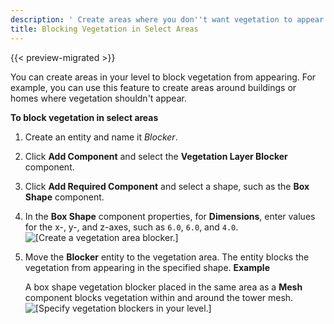 ```yaml
---
description: ' Create areas where you don''t want vegetation to appear in Open 3D Engine. '
title: Blocking Vegetation in Select Areas
---
```


{{< preview-migrated >}}

You can create areas in your level to block vegetation from appearing. For example, you can use this feature to create areas around buildings or homes where vegetation shouldn't appear.

**To block vegetation in select areas**

1. Create an entity and name it *Blocker*.

1. Click **Add Component** and select the **Vegetation Layer Blocker** component.

1. Click **Add Required Component** and select a shape, such as the **Box Shape** component.

1. In the **Box Shape** component properties, for **Dimensions**, enter values for the x\-, y\-, and z\-axes, such as `6.0`, `6.0`, and `4.0`.
![\[Create a vegetation area blocker.\]](/images/user-guide/vegetation/dynamic/block-vegetation-select-areas-1.png)

1. Move the **Blocker** entity to the vegetation area. The entity blocks the vegetation from appearing in the specified shape.
**Example**

   A box shape vegetation blocker placed in the same area as a **Mesh** component blocks vegetation within and around the tower mesh.
![\[Specify vegetation blockers in your level.\]](/images/user-guide/vegetation/dynamic/block-vegetation-select-areas-2.png)

